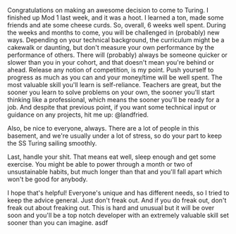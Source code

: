 Congratulations on making an awesome decision to come to Turing. I finished up Mod 1 last week, and it was a hoot. I learned a ton, made some friends and ate some cheese curds. So, overall, 6 weeks well spent. During the weeks and months to come, you will be challenged in (probably) new ways. Depending on your technical background, the curriculum might be a cakewalk or daunting, but don't measure your own performance by the performance of others. There will (probably) always be someone quicker or slower than you in your cohort, and that doesn't mean you're behind or ahead. Release any notion of competition, is my point. Push yourself to progress as much as you can and your money/time will be well spent. The most valuable skill you'll learn is self-reliance. Teachers are great, but the sooner you learn to solve problems on your own, the sooner you'll start thinking like a professional, which means the sooner you'll be ready for a job. And despite that previous point, if you want some technical input or guidance on any projects, hit me up: @landfried. 

Also, be nice to everyone, always. There are a lot of people in this basement, and we're usually under a lot of stress, so do your part to keep the SS Turing sailing smoothly. 

Last, handle your shit. That means eat well, sleep enough and get some exercise. You might be able to power through a month or two of unsustainable habits, but much longer than that and you'll fall apart which won't be good for anybody. 

I hope that's helpful! Everyone's unique and has different needs, so I tried to keep the advice general. Just don't freak out. And if you do freak out, don't freak out about freaking out. This is hard and unusual but it will be over soon and you'll be a top notch developer with an extremely valuable skill set sooner than you can imagine. asdf 
